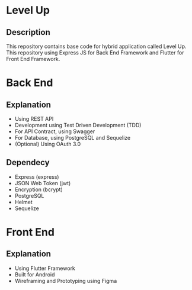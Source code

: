 # Level Up

## Description
This repository contains base code for hybrid application called Level Up. This repository using Express JS for Back End Framework and Flutter for Front End Framework.

# Back End

## Explanation

- Using REST API
- Development using Test Driven Development (TDD)
- For API Contract, using Swagger
- For Database, using PostgreSQL and Sequelize
- (Optional) Using OAuth 3.0

## Dependecy 

- Express (express)
- JSON Web Token (jwt)
- Encryption (bcrypt)
- PostgreSQL
- Helmet
- Sequelize

# Front End

## Explanation

- Using Flutter Framework
- Built for Android
- Wireframing and Prototyping using Figma